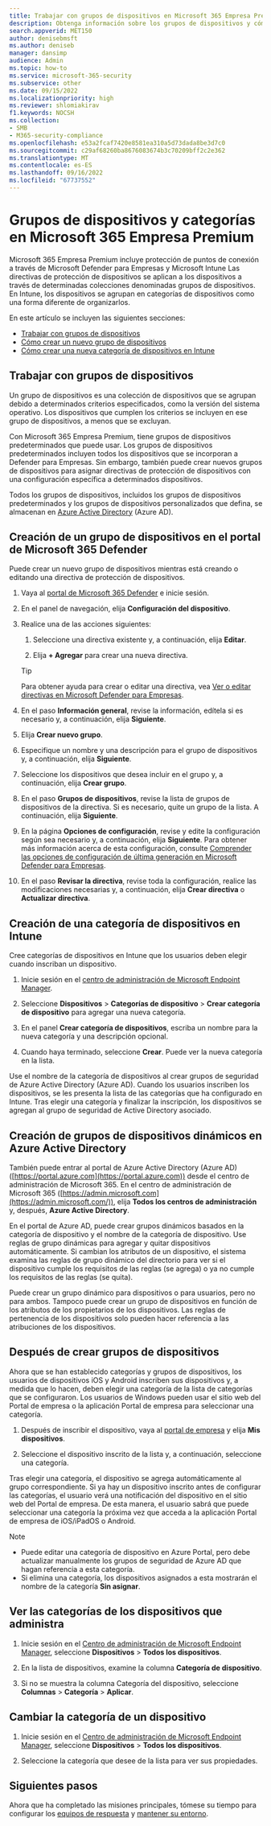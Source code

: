 ```yaml
---
title: Trabajar con grupos de dispositivos en Microsoft 365 Empresa Premium
description: Obtenga información sobre los grupos de dispositivos y cómo aplicar directivas con Intune en Microsoft 365 Empresa Premium y aumente la protección contra ciberataques.
search.appverid: MET150
author: denisebmsft
ms.author: deniseb
manager: dansimp
audience: Admin
ms.topic: how-to
ms.service: microsoft-365-security
ms.subservice: other
ms.date: 09/15/2022
ms.localizationpriority: high
ms.reviewer: shlomiakirav
f1.keywords: NOCSH
ms.collection:
- SMB
- M365-security-compliance
ms.openlocfilehash: e53a2fcaf7420e8581ea310a5d73dada8be3d7c0
ms.sourcegitcommit: c29af68260ba8676083674b3c70209bff2c2e362
ms.translationtype: MT
ms.contentlocale: es-ES
ms.lasthandoff: 09/16/2022
ms.locfileid: "67737552"
---
```

# <a name="device-groups-and-categories-in-microsoft-365-business-premium"></a>Grupos de dispositivos y categorías en Microsoft 365 Empresa Premium

Microsoft 365 Empresa Premium incluye protección de puntos de conexión a través de Microsoft Defender para Empresas y Microsoft Intune Las directivas de protección de dispositivos se aplican a los dispositivos a través de determinadas colecciones denominadas grupos de dispositivos. En Intune, los dispositivos se agrupan en categorías de dispositivos como una forma diferente de organizarlos. 

En este artículo se incluyen las siguientes secciones:  

- [Trabajar con grupos de dispositivos](#working-with-device-groups)
- [Cómo crear un nuevo grupo de dispositivos](#create-a-device-group-in-the-microsoft-365-defender-portal)
- [Cómo crear una nueva categoría de dispositivos en Intune](#create-a-device-category-in-intune)

## <a name="working-with-device-groups"></a>Trabajar con grupos de dispositivos

Un grupo de dispositivos es una colección de dispositivos que se agrupan debido a determinados criterios especificados, como la versión del sistema operativo. Los dispositivos que cumplen los criterios se incluyen en ese grupo de dispositivos, a menos que se excluyan.

Con Microsoft 365 Empresa Premium, tiene grupos de dispositivos predeterminados que puede usar. Los grupos de dispositivos predeterminados incluyen todos los dispositivos que se incorporan a Defender para Empresas. Sin embargo, también puede crear nuevos grupos de dispositivos para asignar directivas de protección de dispositivos con una configuración específica a determinados dispositivos.

Todos los grupos de dispositivos, incluidos los grupos de dispositivos predeterminados y los grupos de dispositivos personalizados que defina, se almacenan en [Azure Active Directory](/azure/active-directory/fundamentals/active-directory-whatis) (Azure AD).

## <a name="create-a-device-group-in-the-microsoft-365-defender-portal"></a>Creación de un grupo de dispositivos en el portal de Microsoft 365 Defender

Puede crear un nuevo grupo de dispositivos mientras está creando o editando una directiva de protección de dispositivos.

1. Vaya al [portal de Microsoft 365 Defender](https://security.microsoft.com) e inicie sesión.

2. En el panel de navegación, elija **Configuración del dispositivo**.

3. Realice una de las acciones siguientes:

    1. Seleccione una directiva existente y, a continuación, elija **Editar**.

    2. Elija **+ Agregar** para crear una nueva directiva.

    > [!TIP]
    > Para obtener ayuda para crear o editar una directiva, vea [Ver o editar directivas en Microsoft Defender para Empresas](m365bp-view-edit-create-mdb-policies.md).

4. En el paso **Información general**, revise la información, edítela si es necesario y, a continuación, elija **Siguiente**.

5. Elija **Crear nuevo grupo**.

6. Especifique un nombre y una descripción para el grupo de dispositivos y, a continuación, elija **Siguiente**.

7. Seleccione los dispositivos que desea incluir en el grupo y, a continuación, elija **Crear grupo**.

8. En el paso **Grupos de dispositivos**, revise la lista de grupos de dispositivos de la directiva. Si es necesario, quite un grupo de la lista. A continuación, elija **Siguiente**.

9. En la página **Opciones de configuración**, revise y edite la configuración según sea necesario y, a continuación, elija **Siguiente**. Para obtener más información acerca de esta configuración, consulte [Comprender las opciones de configuración de última generación en Microsoft Defender para Empresas](../security/defender-business/mdb-next-gen-configuration-settings.md).

10. En el paso **Revisar la directiva**, revise toda la configuración, realice las modificaciones necesarias y, a continuación, elija **Crear directiva** o **Actualizar directiva**.

## <a name="create-a-device-category-in-intune"></a>Creación de una categoría de dispositivos en Intune

Cree categorías de dispositivos en Intune que los usuarios deben elegir cuando inscriban un dispositivo.

1. Inicie sesión en el [centro de administración de Microsoft Endpoint Manager](https://endpoint.microsoft.com).

2. Seleccione **Dispositivos** > **Categorías de dispositivo** > **Crear categoría de dispositivo** para agregar una nueva categoría.

3. En el panel **Crear categoría de dispositivos**, escriba un nombre para la nueva categoría y una descripción opcional.

4. Cuando haya terminado, seleccione **Crear**. Puede ver la nueva categoría en la lista.

Use el nombre de la categoría de dispositivos al crear grupos de seguridad de Azure Active Directory (Azure AD). Cuando los usuarios inscriben los dispositivos, se les presenta la lista de las categorías que ha configurado en Intune. Tras elegir una categoría y finalizar la inscripción, los dispositivos se agregan al grupo de seguridad de Active Directory asociado.

## <a name="create-dynamic-device-groups-in-azure-active-directory"></a>Creación de grupos de dispositivos dinámicos en Azure Active Directory

También puede entrar al portal de Azure Active Directory (Azure AD) ([https://portal.azure.com](https://portal.azure.com)) desde el centro de administración de Microsoft 365. En el centro de administración de Microsoft 365 ([https://admin.microsoft.com](https://admin.microsoft.com/)), elija **Todos los centros de administración** y, después, **Azure Active Directory**.

En el portal de Azure AD, puede crear grupos dinámicos basados en la categoría de dispositivo y el nombre de la categoría de dispositivo. Use reglas de grupo dinámicas para agregar y quitar dispositivos automáticamente. Si cambian los atributos de un dispositivo, el sistema examina las reglas de grupo dinámico del directorio para ver si el dispositivo cumple los requisitos de las reglas (se agrega) o ya no cumple los requisitos de las reglas (se quita).

Puede crear un grupo dinámico para dispositivos o para usuarios, pero no para ambos. Tampoco puede crear un grupo de dispositivos en función de los atributos de los propietarios de los dispositivos. Las reglas de pertenencia de los dispositivos solo pueden hacer referencia a las atribuciones de los dispositivos. 

## <a name="after-device-groups-are-created"></a>Después de crear grupos de dispositivos

Ahora que se han establecido categorías y grupos de dispositivos, los usuarios de dispositivos iOS y Android inscriben sus dispositivos y, a medida que lo hacen, deben elegir una categoría de la lista de categorías que se configuraron. Los usuarios de Windows pueden usar el sitio web del Portal de empresa o la aplicación Portal de empresa para seleccionar una categoría.

1. Después de inscribir el dispositivo, vaya al [portal de empresa](https://portal.microsoft.com) y elija **Mis dispositivos**.

2. Seleccione el dispositivo inscrito de la lista y, a continuación, seleccione una categoría.

Tras elegir una categoría, el dispositivo se agrega automáticamente al grupo correspondiente. Si ya hay un dispositivo inscrito antes de configurar las categorías, el usuario verá una notificación del dispositivo en el sitio web del Portal de empresa. De esta manera, el usuario sabrá que puede seleccionar una categoría la próxima vez que acceda a la aplicación Portal de empresa de iOS/iPadOS o Android.

> [!NOTE]
> - Puede editar una categoría de dispositivo en Azure Portal, pero debe actualizar manualmente los grupos de seguridad de Azure AD que hagan referencia a esta categoría.
> - Si elimina una categoría, los dispositivos asignados a esta mostrarán el nombre de la categoría **Sin asignar**.

## <a name="view-the-categories-of-devices-that-you-manage"></a>Ver las categorías de los dispositivos que administra

1. Inicie sesión en el [Centro de administración de Microsoft Endpoint Manager](https://endpoint.microsoft.com), seleccione **Dispositivos** > **Todos los dispositivos**.

2. En la lista de dispositivos, examine la columna **Categoría de dispositivo**.

3. Si no se muestra la columna Categoría del dispositivo, seleccione **Columnas** > **Categoría** > **Aplicar**.

## <a name="change-the-category-of-a-device"></a>Cambiar la categoría de un dispositivo

1. Inicie sesión en el [Centro de administración de Microsoft Endpoint Manager](https://endpoint.microsoft.com), seleccione **Dispositivos** > **Todos los dispositivos**. 

2. Seleccione la categoría que desee de la lista para ver sus propiedades.

## <a name="next-steps"></a>Siguientes pasos

Ahora que ha completado las misiones principales, tómese su tiempo para configurar los [equipos de respuesta](m365bp-security-incident-management.md) y [mantener su entorno](m365bp-maintain-environment.md).
